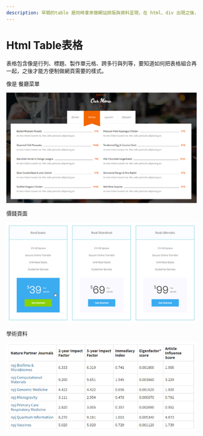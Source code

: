 ```yaml
---
description: 早期的table 是同時拿來做網站排版與資料呈現，在 html、div 出現之後，慢慢回歸資料呈現的使用。
---
```


# Html Table表格

表格包含像是行列、標題、製作單元格、跨多行與列等，要知道如何把表格組合再一起，之後才能方便制做網頁需要的樣式。

像是 餐廳菜單

![](../../.gitbook/assets/image%20%2838%29.png)

價錢頁面

![](../../.gitbook/assets/image%20%2837%29.png)

學術資料

![](../../.gitbook/assets/image%20%2816%29.png)

